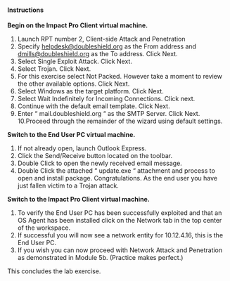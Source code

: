 #### Instructions

**Begin on the Impact Pro Client virtual machine.**

1. Launch RPT number 2, Client-side Attack and Penetration
2. Specify helpdesk@doubleshield.org as the From address and dmills@doubleshield.org as the To address. Click Next.
3. Select Single Exploit Attack. Click Next.
4. Select Trojan. Click Next.
5. For this exercise select Not Packed. However take a moment to review the other available options. Click Next. 
6. Select Windows as the target platform. Click Next. 
7. Select Wait Indefinitely for Incoming Connections. Click next. 
8. Continue with the default email template. Click Next.
9. Enter “ mail.doubleshield.org “ as the SMTP Server. Click Next. 
10.Proceed through the remainder of the wizard using default settings.

**Switch to the End User PC virtual machine.**

1. If not already open, launch Outlook Express. 
2. Click the Send/Receive button located on the toolbar. 
3. Double Click to open the newly received email message. 
4. Double Click the attached “ update.exe “ attachment and process to open and install package.
Congratulations. As the end user you have just fallen victim to a Trojan attack. 

**Switch to the Impact Pro Client virtual machine.**

1. To verify the End User PC has been successfully exploited and that an OS Agent has been installed click on the Network tab in the top center of the workspace. 
2. If successful you will now see a network entity for 10.12.4.16, this is the End User PC.
3. If you wish you can now proceed with Network Attack and Penetration as demonstrated in Module 5b. (Practice makes perfect.)

This concludes the lab exercise.

